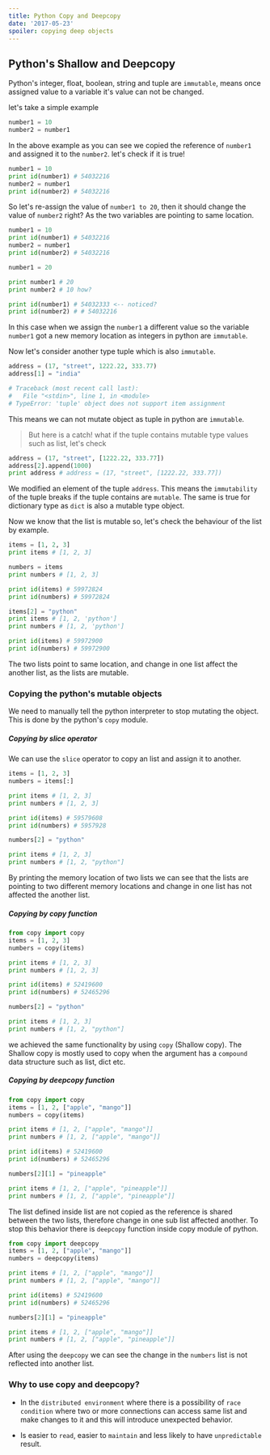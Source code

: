 ```yaml
---
title: Python Copy and Deepcopy
date: '2017-05-23'
spoiler: copying deep objects
---
```


## Python's Shallow and Deepcopy

Python's integer, float, boolean, string and tuple are `immutable`, means once assigned value to a variable it's value can not be changed.

let's take a simple example

```python
number1 = 10
number2 = number1
```

In the above example as you can see we copied the reference of `number1` and assigned it to the `number2`. let's check if it is true!

```python
number1 = 10
print id(number1) # 54032216
number2 = number1
print id(number2) # 54032216
```

So let's re-assign the value of `number1 to 20`, then it should change the value of `number2` right? As the two variables are pointing to same location.

```python
number1 = 10
print id(number1) # 54032216
number2 = number1
print id(number2) # 54032216

number1 = 20

print number1 # 20
print number2 # 10 how?

print id(number1) # 54032333 <-- noticed?
print id(number2) # # 54032216
```

In this case when we assign the `number1` a different value so the variable `number1` got a new memory location as integers in python are `immutable`.

Now let's consider another type tuple which is also `immutable`.

```python
address = (17, "street", 1222.22, 333.77)
address[1] = "india"

# Traceback (most recent call last):
#   File "<stdin>", line 1, in <module>
# TypeError: 'tuple' object does not support item assignment
```

This means we can not mutate object as tuple in python are `immutable`.

> But here is a catch! what if the tuple contains mutable type values such as list, let's check

```python
address = (17, "street", [1222.22, 333.77])
address[2].append(1000)
print address # address = (17, "street", [1222.22, 333.77])
```

We modified an element of the tuple `address`. This means the `immutability` of the tuple breaks if the tuple contains are `mutable`. The same is true for dictionary type as `dict` is also a mutable type object.

Now we know that the list is mutable so, let's check the behaviour of the list by example.

```python
items = [1, 2, 3]
print items # [1, 2, 3]

numbers = items
print numbers # [1, 2, 3]

print id(items) # 59972824
print id(numbers) # 59972824

items[2] = "python"
print items # [1, 2, 'python']
print numbers # [1, 2, 'python']

print id(items) # 59972900
print id(numbers) # 59972900
```

The two lists point to same location, and change in one list affect the another list, as the lists are mutable.

### Copying the python's mutable objects

We need to manually tell the python interpreter to stop mutating the object. This is done by the python's `copy` module.

##### Copying by slice operator

We can use the `slice` operator to copy an list and assign it to another.

```python
items = [1, 2, 3]
numbers = items[:]

print items # [1, 2, 3]
print numbers # [1, 2, 3]

print id(items) # 59579608
print id(numbers) # 5957928

numbers[2] = "python"

print items # [1, 2, 3]
print numbers # [1, 2, "python"]
```

By printing the memory location of two lists we can see that the lists are pointing to two different memory locations and change in one list has not affected the another list.

##### Copying by copy function

```python
from copy import copy
items = [1, 2, 3]
numbers = copy(items)

print items # [1, 2, 3]
print numbers # [1, 2, 3]

print id(items) # 52419600
print id(numbers) # 52465296

numbers[2] = "python"

print items # [1, 2, 3]
print numbers # [1, 2, "python"]
```

we achieved the same functionality by using `copy` (Shallow copy). The Shallow copy is mostly used to copy when the argument has a `compound` data structure such as list, dict etc.

##### Copying by deepcopy function

```python
from copy import copy
items = [1, 2, ["apple", "mango"]]
numbers = copy(items)

print items # [1, 2, ["apple", "mango"]]
print numbers # [1, 2, ["apple", "mango"]]

print id(items) # 52419600
print id(numbers) # 52465296

numbers[2][1] = "pineapple"

print items # [1, 2, ["apple", "pineapple"]]
print numbers # [1, 2, ["apple", "pineapple"]]
```

The list defined inside list are not copied as the reference is shared between the two lists, therefore change in one sub list affected another.
To stop this behavior there is `deepcopy` function inside copy module of python.

```python
from copy import deepcopy
items = [1, 2, ["apple", "mango"]]
numbers = deepcopy(items)

print items # [1, 2, ["apple", "mango"]]
print numbers # [1, 2, ["apple", "mango"]]

print id(items) # 52419600
print id(numbers) # 52465296

numbers[2][1] = "pineapple"

print items # [1, 2, ["apple", "mango"]]
print numbers # [1, 2, ["apple", "pineapple"]]
```

After using the `deepcopy` we can see the change in the `numbers` list is not reflected into another list.

### Why to use copy and deepcopy?

- In the `distributed environment` where there is a possibility of `race condition` where two or more connections can access same list and make changes to it and this will introduce unexpected behavior.

- Is easier to `read`, easier to `maintain` and less likely to have `unpredictable` result.
